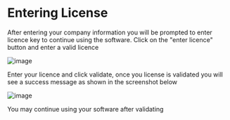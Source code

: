 # Entering License

After entering your company information you will be prompted to 
enter licence key to continue using the software. Click on the "enter licence" 
button and enter a valid licence

![image](/license/you-need-license.png)

Enter your licence and click validate, once you license is validated
you will see a success message as shown in the screenshot below

![image](/license/license-validated.png)

You may continue using your software after validating